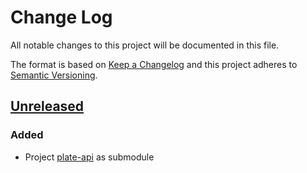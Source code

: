 # Change Log
All notable changes to this project will be documented in this file.

The format is based on [Keep a Changelog](http://keepachangelog.com/)
and this project adheres to [Semantic Versioning](http://semver.org/).

## [Unreleased]
### Added
- Project [plate-api] as submodule

[Unreleased]: https://github.com/PlateStack/PlateBukkit/compare/v0.0.0...HEAD
[plate-api]: https://github.com/PlateStack/PlateAPI
